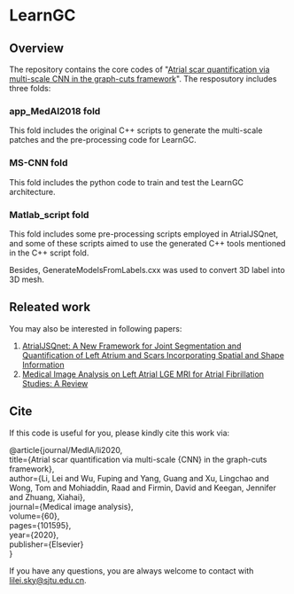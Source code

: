 # LearnGC

## Overview
The repository contains the core codes of "[Atrial scar quantification via multi-scale CNN in the graph-cuts framework](https://www.sciencedirect.com/science/article/pii/S1361841519301355)".
The resposutory includes three folds:
### app_MedAI2018 fold
This fold includes the original C++ scripts to generate the multi-scale patches and the pre-processing code for LearnGC.
### MS-CNN fold
This fold includes the python code to train and test the LearnGC architecture.
### Matlab_script fold
This fold includes some pre-processing scripts employed in AtrialJSQnet, and some of these scripts aimed to use the generated C++ tools mentioned in the C++ script fold.

Besides, GenerateModelsFromLabels.cxx was used to convert 3D label into 3D mesh.

## Releated work
You may also be interested in following papers:
1. [AtrialJSQnet: A New Framework for Joint Segmentation and Quantification of Left Atrium and Scars Incorporating Spatial and Shape Information](https://www.sciencedirect.com/science/article/pii/S1361841521003480)
2. [Medical Image Analysis on Left Atrial LGE MRI for Atrial Fibrillation Studies: A Review](https://arxiv.org/pdf/2106.09862.pdf)


## Cite
If this code is useful for you, please kindly cite this work via:

@article{journal/MedIA/li2020,  
  title={Atrial scar quantification via multi-scale {CNN} in the graph-cuts framework},  
  author={Li, Lei and Wu, Fuping and Yang, Guang and Xu, Lingchao and Wong, Tom and Mohiaddin, Raad and Firmin, David and Keegan, Jennifer and Zhuang, Xiahai},  
  journal={Medical image analysis},  
  volume={60},  
  pages={101595},   
  year={2020},    
  publisher={Elsevier}  
}


If you have any questions, you are always welcome to contact with lilei.sky@sjtu.edu.cn.


